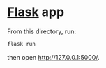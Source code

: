 # [Flask](https://flask.palletsprojects.com/) app

From this directory, run:

```sh
flask run
```

then open http://127.0.0.1:5000/.
